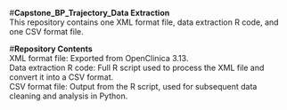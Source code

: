 #**Capstone_BP_Trajectory_Data Extraction**<br>
This repository contains one XML format file, data extraction R code, and one CSV format file.

#**Repository Contents**<br>
XML format file: Exported from OpenClinica 3.13.<br>
Data extraction R code: Full R script used to process the XML file and convert it into a CSV format.<br>
CSV format file: Output from the R script, used for subsequent data cleaning and analysis in Python.
